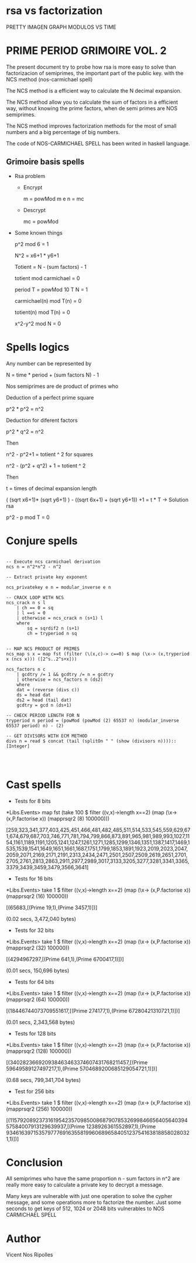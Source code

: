 # rsa vs factorization

PRETTY IMAGEN GRAPH MODULOS VS TIME

# PRIME PERIOD GRIMOIRE VOL. 2

The present document try to probe how rsa is more easy to solve than factorizacion of semiprimes, the important part of the public key. with the NCS method (nos-carmichael spell)

The NCS method is a efficient way to calculate the N decimal expansion.

The NCS method allow you to calculate the sum of factors in a efficient way, without knowing the prime factors, when de semi primes are NOS semiprimes.

The NCS method improves factorization methods for the most of small numbers and a big percentage of big numbers.

The code of NOS-CARMICHAEL SPELL has been writed in haskell language.

## Grimoire basis spells

- Rsa problem 

  - Encrypt
  
    m = powMod m e n = mc

  - Descrypt

    mc = powMod
  
- Some known things

  p^2 mod 6 = 1

  N^2 = x6+1 * y6+1

  Totient = N - (sum factors) - 1

  totient mod carmichael = 0

  period T = powMod 10 T N = 1

  carmichael(n) mod T(n) = 0
  
  totient(n) mod T(n) = 0
  
  x^2-y^2 mod N = 0


# Spells logics

Any number can be represented by 

N = time * period + (sum factors N) - 1

Nos semiprimes are de product of primes who 

Deduction of a perfect prime square

p^2 * p^2 = n^2

Deduction for diferent factors

p^2 * q^2 = n^2

Then 

n^2 - p^2+1 = totient ^ 2 for squares

n^2 - (p^2 + q^2) + 1 = totient ^ 2 

Then 

t = times of decimal expansion length

( (sqrt x6+1)* (sqrt y6+1) ) - ((sqrt 6x+1) + (sqrt y6+1)) +1 = t * T -> Solution rsa

p^2 - p mod T = 0


# Conjure spells


````

-- Execute ncs carmichael derivation
ncs n = n^2*n^2 - n^2 

-- Extract private key exponent 

ncs_privatekey e n = modular_inverse e n

-- CRACK LOOP WITH NCS
ncs_crack n s l
	| ch == 0 = sq
	| l ==s = 0
	| otherwise = ncs_crack n (s+1) l
	where
		sq = sqrdif2 n (s+1)
		ch = tryperiod n sq


-- MAP NCS PRODUCT OF PRIMES
ncs_map s x = map fst (filter (\(x,c)-> c==0) $ map (\x-> (x,tryperiod x (ncs x))) ([2^s..2^s+x]))

ncs_factors n c 
	| gcdtry /= 1 && gcdtry /= n = gcdtry
	| otherwise = ncs_factors n (ds2) 
	where
	dat = (reverse (divs c))
	ds = head dat
	ds2 = head (tail dat)
	gcdtry = gcd n (ds+1)

-- CHECK PERIOD LENGTH FOR N
tryperiod n period = (powMod (powMod (2) 65537 n) (modular_inverse 65537 period) n) - (2) 

-- GET DIVISORS WITH ECM METHOD
divs n = read $ concat (tail (splitOn " " (show (divisors n))))::[Integer]




````



# Cast spells

- Tests for 8 bits

*Libs.Events> map fst (take 100 $ filter (\(v,x)->length x==2) (map (\x-> (x,P.factorise x)) (mapprsqr2 (8) 100000)))

[259,323,341,377,403,425,451,466,481,482,485,511,514,533,545,559,629,671,674,679,687,703,746,771,781,794,799,866,873,891,965,981,989,993,1027,1154,1161,1189,1191,1205,1241,1247,1261,1271,1285,1299,1346,1351,1387,1417,1469,1535,1539,1541,1649,1651,1661,1687,1751,1799,1853,1891,1923,2019,2023,2047,2059,2071,2169,2171,2191,2313,2434,2471,2501,2507,2509,2619,2651,2701,2705,2761,2813,2863,2911,2977,2989,3017,3133,3205,3277,3281,3341,3365,3379,3439,3459,3479,3566,3641]



- Tests for 16 bits

*Libs.Events> take 1 $ filter (\(v,x)->length x==2) (map (\x-> (x,P.factorise x)) (mapprsqr2 (16) 100000))

[(65683,[(Prime 19,1),(Prime 3457,1)])]

(0.02 secs, 3,472,040 bytes)


- Tests for 32 bits

*Libs.Events> take 1 $ filter (\(v,x)->length x==2) (map (\x-> (x,P.factorise x)) (mapprsqr2 (32) 100000))

[(4294967297,[(Prime 641,1),(Prime 6700417,1)])]

(0.01 secs, 150,696 bytes)


- Tests for 64 bits

*Libs.Events> take 1 $ filter (\(v,x)->length x==2) (map (\x-> (x,P.factorise x)) (mapprsqr2 (64) 100000))

[(18446744073709551617,[(Prime 274177,1),(Prime 67280421310721,1)])]

(0.01 secs, 2,343,568 bytes)


- Tests for 128 bits

*Libs.Events> take 1 $ filter (\(v,x)->length x==2) (map (\x-> (x,P.factorise x)) (mapprsqr2 (128) 100000))

[(340282366920938463463374607431768211457,[(Prime 59649589127497217,1),(Prime 5704689200685129054721,1)])]

(0.68 secs, 799,341,704 bytes)


- Test for 256 bits

*Libs.Events> take 1 $ filter (\(v,x)->length x==2) (map (\x-> (x,P.factorise x)) (mapprsqr2 (256) 100000))

[(115792089237316195423570985008687907853269984665640564039457584007913129639937,[(Prime 1238926361552897,1),(Prime 93461639715357977769163558199606896584051237541638188580280321,1)])]


# Conclusion

All semiprimes who have the same proportion n - sum factors in n^2 are really more easy to calculate a private key to decrypt a message.

Many keys are vulnerable with just one operation to solve the cypher message, and some operations more to factorize the number. Just some seconds to get keys of 512, 1024 or 2048 bits vulnerables to NOS CARMICHAEL SPELL

# Author

Vicent Nos Ripolles


